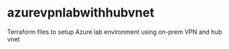 # azurevpnlabwithhubvnet
Terraform files to setup Azure lab environment using on-prem VPN and hub vnet
